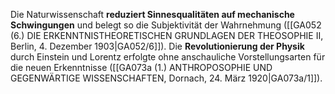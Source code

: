 
Die Naturwissenschaft **reduziert Sinnesqualitäten auf mechanische Schwingungen** und belegt so die Subjektivität der Wahrnehmung ([[GA052 (6.) DIE ERKENNTNISTHEORETISCHEN GRUNDLAGEN DER THEOSOPHIE II, Berlin, 4. Dezember 1903|GA052/6]]). Die **Revolutionierung der Physik** durch Einstein und Lorentz erfolgte ohne anschauliche Vorstellungsarten für die neuen Erkenntnisse ([[GA073a (1.) ANTHROPOSOPHIE UND GEGENWÄRTIGE WISSENSCHAFTEN, Dornach, 24. März 1920|GA073a/1]]).
